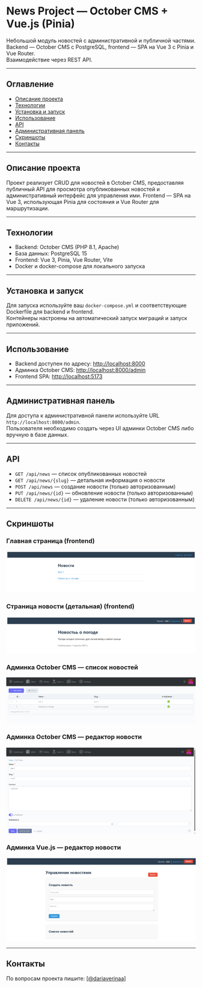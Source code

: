 # News Project — October CMS + Vue.js (Pinia)

Небольшой модуль новостей с административной и публичной частями.  
Backend — October CMS с PostgreSQL, frontend — SPA на Vue 3 с Pinia и Vue Router.  
Взаимодействие через REST API.

---

## Оглавление

- [Описание проекта](#описание-проекта)
- [Технологии](#технологии)
- [Установка и запуск](#установка-и-запуск)
- [Использование](#использование)
- [API](#api)
- [Административная панель](#административная-панель)
- [Скриншоты](#скриншоты)
- [Контакты](#контакты)

---

## Описание проекта

Проект реализует CRUD для новостей в October CMS, предоставляя публичный API для просмотра опубликованных новостей и административный интерфейс для управления ими. Frontend — SPA на Vue 3, использующая Pinia для состояния и Vue Router для маршрутизации.

---

## Технологии

- Backend: October CMS (PHP 8.1, Apache)  
- База данных: PostgreSQL 15  
- Frontend: Vue 3, Pinia, Vue Router, Vite  
- Docker и docker-compose для локального запуска  

---

## Установка и запуск

Для запуска используйте ваш `docker-compose.yml` и соответствующие Dockerfile для backend и frontend.  
Контейнеры настроены на автоматический запуск миграций и запуск приложений.

---

## Использование

- Backend доступен по адресу: [http://localhost:8000](http://localhost:8000)  
- Админка October CMS: [http://localhost:8000/admin](http://localhost:8000/admin)  
- Frontend SPA: [http://localhost:5173](http://localhost:5173)  

---

## Административная панель

Для доступа к административной панели используйте URL `http://localhost:8000/admin`.  
Пользователя необходимо создать через UI админки October CMS либо вручную в базе данных.

---

## API

- `GET /api/news` — список опубликованных новостей  
- `GET /api/news/{slug}` — детальная информация о новости  
- `POST /api/news` — создание новости (только авторизованным)  
- `PUT /api/news/{id}` — обновление новости (только авторизованным)  
- `DELETE /api/news/{id}` — удаление новости (только авторизованным)  

---

## Скриншоты

### Главная страница (frontend)
![Главная страница](./screenshots/main_page.png)

### Страница новости (детальная) (frontend)
![Детальная новость](./screenshots/news-detaied.png)

### Админка October CMS — список новостей
![Админка - список новостей](./screenshots/october-admin/news_page.png)

### Админка October CMS — редактор новости
![Админка - редактор новости](./screenshots/october-admin/news_editor.png)

### Админка Vue.js — редактор новости
![Vue админка - редактор новости](./screenshots/vue-admin/news_editor_vue.png)


---

## Контакты

По вопросам проекта пишите: [[@dariaverinaa](https://t.me/dariaverinaa)]